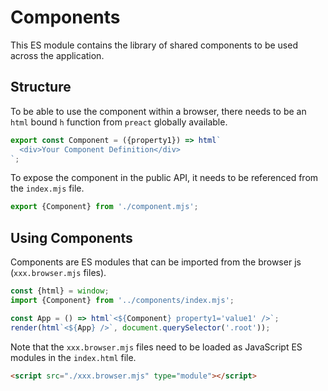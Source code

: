 # Components

This ES module contains the library of shared components to be used across the application.

## Structure

To be able to use the component within a browser, there needs to be an  `html` bound `h` function from `preact` globally available.

```javascript
export const Component = ({property1}) => html`
  <div>Your Component Definition</div>
`;
```

To expose the component in the public API, it needs to be referenced from the `index.mjs` file.

```javascript
export {Component} from './component.mjs';
```

## Using Components

Components are ES modules that can be imported from the browser js (`xxx.browser.mjs` files).

```javascript
const {html} = window;
import {Component} from '../components/index.mjs';

const App = () => html`<${Component} property1='value1' />`;
render(html`<${App} />`, document.querySelector('.root'));
```

Note that the `xxx.browser.mjs` files need to be loaded as JavaScript ES modules in the `index.html` file.

```html
<script src="./xxx.browser.mjs" type="module"></script>
```
